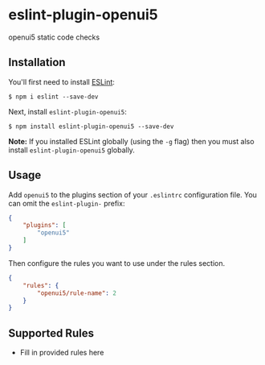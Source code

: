 # eslint-plugin-openui5

openui5 static code checks

## Installation

You'll first need to install [ESLint](http://eslint.org):

```
$ npm i eslint --save-dev
```

Next, install `eslint-plugin-openui5`:

```
$ npm install eslint-plugin-openui5 --save-dev
```

**Note:** If you installed ESLint globally (using the `-g` flag) then you must also install `eslint-plugin-openui5` globally.

## Usage

Add `openui5` to the plugins section of your `.eslintrc` configuration file. You can omit the `eslint-plugin-` prefix:

```json
{
    "plugins": [
        "openui5"
    ]
}
```


Then configure the rules you want to use under the rules section.

```json
{
    "rules": {
        "openui5/rule-name": 2
    }
}
```

## Supported Rules

* Fill in provided rules here





